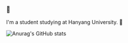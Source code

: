 ### 💙
I'm a student studying at Hanyang University. 👀

![Anurag's GitHub stats](https://github-readme-stats.vercel.app/api?username=leeyuminn&show_icons=true&theme=graywhite&count_private=true)

<!--
**leeyuminn/leeyuminn** is a ✨ _special_ ✨ repository because its `README.md` (this file) appears on your GitHub profile.
![Top Langs](https://github-readme-stats.vercel.app/api/top-langs/?username=leeyuminn&layout=compact&langs_count=8&count_private=true) //language stat

Here are some ideas to get you started:

- 🔭 I’m currently working on ...
- 🌱 I’m currently learning ...
- 👯 I’m looking to collaborate on ...
- 🤔 I’m looking for help with ...
- 💬 Ask me about ...
- 📫 How to reach me: ...
- 😄 Pronouns: ...
- ⚡ Fun fact: ...
-->
